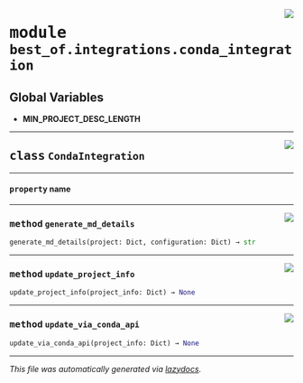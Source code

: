 <!-- markdownlint-disable -->

<a href="https://github.com/best-of-lists/best-of-generator/blob/main/src/best_of/integrations/conda_integration.py#L0"><img align="right" style="float:right;" src="https://img.shields.io/badge/-source-cccccc?style=flat-square"></a>

# <kbd>module</kbd> `best_of.integrations.conda_integration`




**Global Variables**
---------------
- **MIN_PROJECT_DESC_LENGTH**


---

<a href="https://github.com/best-of-lists/best-of-generator/blob/main/src/best_of/integrations/conda_integration.py#L16"><img align="right" style="float:right;" src="https://img.shields.io/badge/-source-cccccc?style=flat-square"></a>

## <kbd>class</kbd> `CondaIntegration`





---

#### <kbd>property</kbd> name







---

<a href="https://github.com/best-of-lists/best-of-generator/blob/main/src/best_of/integrations/conda_integration.py#L41"><img align="right" style="float:right;" src="https://img.shields.io/badge/-source-cccccc?style=flat-square"></a>

### <kbd>method</kbd> `generate_md_details`

```python
generate_md_details(project: Dict, configuration: Dict) → str
```





---

<a href="https://github.com/best-of-lists/best-of-generator/blob/main/src/best_of/integrations/conda_integration.py#L21"><img align="right" style="float:right;" src="https://img.shields.io/badge/-source-cccccc?style=flat-square"></a>

### <kbd>method</kbd> `update_project_info`

```python
update_project_info(project_info: Dict) → None
```





---

<a href="https://github.com/best-of-lists/best-of-generator/blob/main/src/best_of/integrations/conda_integration.py#L101"><img align="right" style="float:right;" src="https://img.shields.io/badge/-source-cccccc?style=flat-square"></a>

### <kbd>method</kbd> `update_via_conda_api`

```python
update_via_conda_api(project_info: Dict) → None
```








---

_This file was automatically generated via [lazydocs](https://github.com/ml-tooling/lazydocs)._
